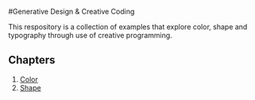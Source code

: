 #Generative Design & Creative Coding

This respository is a collection of examples that explore color, shape and typography through use of creative programming.

## Chapters

1. [Color](01_Colors/)
2. [Shape](02_Shape/)
